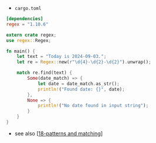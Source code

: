 - `cargo.toml`

```toml
[dependencies]
regex = "1.10.6"
```

```rs 
extern crate regex;
use regex::Regex;

fn main() {
	let text = "Today is 2024-09-03.";
	let re = Regex::new(r"\d{4}-\d{2}-\d{2}").unwrap();

	match re.find(text) {
        Some(date_match) => {
            let date = date_match.as_str();
            println!("Found date: {}", date);
        },
        None => {
            println!("No date found in input string");
        }
    }
}
```

- see also [[18-patterns and matching]]

[//begin]: # "Autogenerated link references for markdown compatibility"
[18-patterns and matching]: <../rust_book/18-patterns and matching> "18-patterns and matching"
[//end]: # "Autogenerated link references"